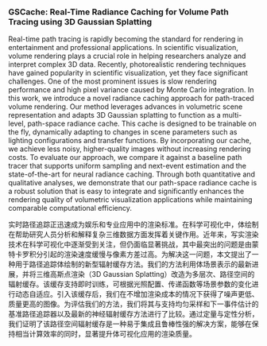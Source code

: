 ### GSCache: Real-Time Radiance Caching for Volume Path Tracing using 3D Gaussian Splatting

Real-time path tracing is rapidly becoming the standard for rendering in entertainment and professional applications. In scientific visualization, volume rendering plays a crucial role in helping researchers analyze and interpret complex 3D data. Recently, photorealistic rendering techniques have gained popularity in scientific visualization, yet they face significant challenges. One of the most prominent issues is slow rendering performance and high pixel variance caused by Monte Carlo integration. In this work, we introduce a novel radiance caching approach for path-traced volume rendering. Our method leverages advances in volumetric scene representation and adapts 3D Gaussian splatting to function as a multi-level, path-space radiance cache. This cache is designed to be trainable on the fly, dynamically adapting to changes in scene parameters such as lighting configurations and transfer functions. By incorporating our cache, we achieve less noisy, higher-quality images without increasing rendering costs. To evaluate our approach, we compare it against a baseline path tracer that supports uniform sampling and next-event estimation and the state-of-the-art for neural radiance caching. Through both quantitative and qualitative analyses, we demonstrate that our path-space radiance cache is a robust solution that is easy to integrate and significantly enhances the rendering quality of volumetric visualization applications while maintaining comparable computational efficiency.

实时路径追踪正迅速成为娱乐和专业应用中的渲染标准。在科学可视化中，体绘制在帮助研究人员分析和解释复杂三维数据方面发挥着关键作用。近年来，写实渲染技术在科学可视化中逐渐受到关注，但仍面临显著挑战，其中最突出的问题是由蒙特卡罗积分引起的渲染速度缓慢与像素方差过高。为解决这一问题，本文提出了一种用于路径追踪体绘制的新型辐射缓存方法。我们的方法利用体场景表示的最新进展，并将三维高斯点渲染（3D Gaussian Splatting）改造为多层次、路径空间的辐射缓存。该缓存支持即时训练，可根据光照配置、传递函数等场景参数的变化进行动态自适应。引入该缓存后，我们在不增加渲染成本的情况下获得了噪声更低、质量更高的图像。为评估我们的方法，我们将其与支持均匀采样和下一事件估计的基准路径追踪器以及最新的神经辐射缓存方法进行了比较。通过定量与定性分析，我们证明了该路径空间辐射缓存是一种易于集成且鲁棒性强的解决方案，能够在保持相当计算效率的同时，显著提升体可视化应用的渲染质量。
